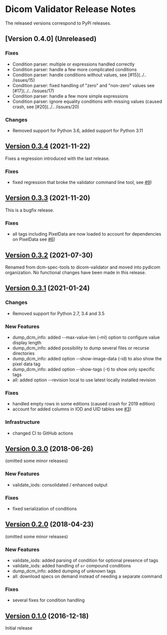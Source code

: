 # Dicom Validator Release Notes
The released versions correspond to PyPi releases.

## [Version 0.4.0] (Unreleased)

### Fixes
* Condition parser: multiple or expressions handled correctly
* Condition parser: handle a few more complicated conditions
* Condition parser: handle conditions without values,
  see [#15](../.. /issues/15)
* Condition parser: fixed handling of "zero" and "non-zero" values
  see [#17](../.. /issues/17)
* Condition parser: handle a few more simple expressions
* Condition parser: ignore equality conditions with missing values
  (caused crash, see [#20](../.. /issues/20)

### Changes
* Removed support for Python 3.6, added support for Python 3.11

## [Version 0.3.4](https://pypi.python.org/pypi/dicom-validator/0.3.3) (2021-11-22)
Fixes a regression introduced with the last release.

### Fixes
- fixed regression that broke the validator command line tool,
  see [#9](../../issues/9))

## [Version 0.3.3](https://pypi.python.org/pypi/dicom-validator/0.3.3) (2021-11-20)
This is a bugfix release.

### Fixes
- all tags including PixelData are now loaded to account for dependencies on PixelData
  see [#6](../../issues/6)) 

## [Version 0.3.2](https://pypi.python.org/pypi/dicom-validator/0.3.2) (2021-07-30)
Renamed from dcm-spec-tools to dicom-validator and moved into pydicom organization.
No functional changes have been made in this release.
  
## [Version 0.3.1](https://pypi.org/project/dcm-spec-tools/0.3.1) (2021-01-24)

### Changes
* Removed support for Python 2.7, 3.4 and 3.5

### New Features
* dump_dcm_info: added --max-value-len (-ml) option to configure value display length
* dump_dcm_info: added possibility to dump several files or recurse directories
* dump_dcm_info: added option --show-image-data (-id) to also show the pixel data tag
* dump_dcm_info: added option --show-tags (-t) to show only specific tags
* all: added option --revision local to use latest locally installed revision

### Fixes
* handled empty rows in some editions (caused crash for 2019 edition)
* account for added columns in IOD and UID tables see [#3](../../issues/3)) 

### Infrastructure
* changed CI to GitHub actions  

## [Version 0.3.0](https://pypi.org/project/dcm-spec-tools/0.3.0) (2018-06-26)
(omitted some minor releases)

### New Features
* validate_iods: consolidated / enhanced output

### Fixes
* fixed serialization of conditions

## [Version 0.2.0](https://pypi.org/project/dcm-spec-tools/0.2.0) (2018-04-23)
(omitted some minor releases)

### New Features
* validate_iods: added parsing of condition for optional presence of tags
* validate_iods: added handling of `or` compound conditions
* dump_dcm_info: added dumping of unknown tags
* all: download specs on demand instead of needing a separate command

### Fixes
* several fixes for condition handling

## [Version 0.1.0](https://pypi.org/project/dcm-spec-tools/0.1.0) (2016-12-18)
Initial release
